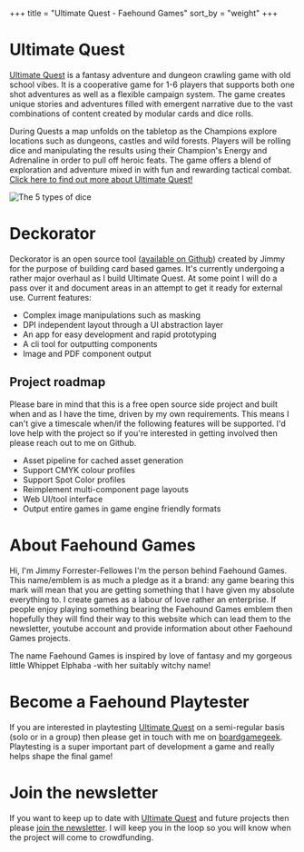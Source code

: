+++
title = "Ultimate Quest - Faehound Games"
sort_by = "weight"
+++

# Ultimate Quest

[Ultimate Quest](/ultimate-quest/) is a fantasy adventure and dungeon crawling game with old school vibes. It is a cooperative game for 1-6 players that supports both one shot adventures as well as a flexible campaign system. The game creates unique stories and adventures filled with emergent narrative due to the vast combinations of content created by modular cards and dice rolls.

During Quests a map unfolds on the tabletop as the Champions explore locations such as dungeons, castles and wild forests. Players will be rolling dice and manipulating the results using their Champion's Energy and Adrenaline in order to pull off heroic feats. The game offers a blend of exploration and adventure mixed in with fun and rewarding tactical combat. [Click here to find out more about Ultimate Quest!](/ultimate-quest/)

![The 5 types of dice](/dice1.png)

# Deckorator

Deckorator is an open source tool ([available on Github](https://github.com/jimmyff/deckorator)) created by Jimmy for the purpose of building card based games. It's currently undergoing a rather major overhaul as I build Ultimate Quest. At some point I will do a pass over it and document areas in an attempt to get it ready for external use. Current features:

- Complex image manipulations such as masking
- DPI independent layout through a UI abstraction layer
- An app for easy development and rapid prototyping
- A cli tool for outputting components
- Image and PDF component output

## Project roadmap

Please bare in mind that this is a free open source side project and built when and as I have the time, driven by my own requirements. This means I can't give a timescale when/if the following features will be supported. I'd love help with the project so if you're interested in getting involved then please reach out to me on Github.

- Asset pipeline for cached asset generation
- Support CMYK colour profiles
- Support Spot Color profiles
- Reimplement multi-component page layouts
- Web UI/tool interface
- Output entire games in game engine friendly formats

# About Faehound Games

Hi, I'm Jimmy Forrester-Fellowes I'm the person behind Faehound Games. This name/emblem is as much a pledge as it a brand: any game bearing this mark will mean that you are getting something that I have given my absolute everything to. I create games as a labour of love rather an enterprise. If people enjoy playing something bearing the Faehound Games emblem then hopefully they will find their way to this website which can lead them to the newsletter, youtube account and provide information about other Faehound Games projects.

The name Faehound Games is inspired by love of fantasy and my gorgeous little Whippet Elphaba -with her suitably witchy name!

# Become a Faehound Playtester

If you are interested in playtesting [Ultimate Quest](/ultimate-quest/) on a semi-regular basis (solo or in a group) then please get in touch with me on [boardgamegeek](https://boardgamegeek.com/user/jimmyff). Playtesting is a super important part of development a game and really helps shape the final game!

# Join the newsletter

If you want to keep up to date with [Ultimate Quest](/ultimate-quest/) and future projects then please [join the newsletter](<https://mailchi.mp/68c9bda28534/faehound-games-newsletter>). I will keep you in the loop so you will know when the project will come to crowdfunding.
